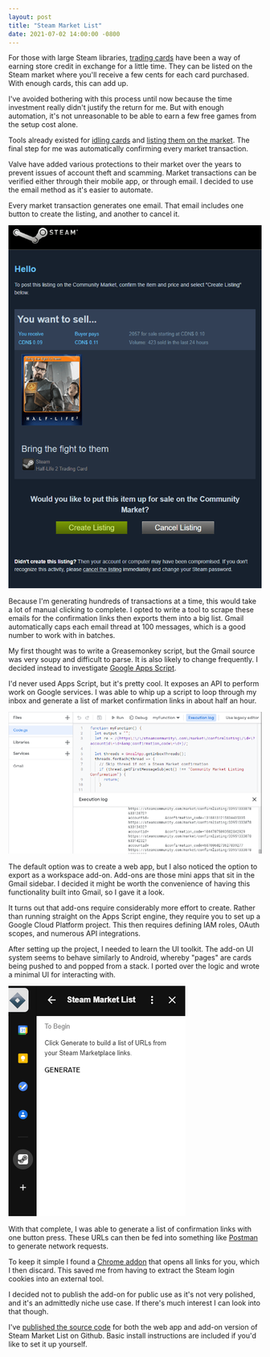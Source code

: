 ```yaml
---
layout: post
title: "Steam Market List"
date: 2021-07-02 14:00:00 -0800
---
```

For those with large Steam libraries, [trading cards](https://steamcommunity.com/tradingcards/) have been a way of earning store credit in exchange for a little time.  They can be listed on the Steam market where you'll receive a few cents for each card purchased.  With enough cards, this can add up.

I've avoided bothering with this process until now because the time investment really didn't justify the return for me.  But with enough automation, it's not unreasonable to be able to earn a few free games from the setup cost alone.

Tools already existed for [idling cards](https://github.com/JustArchiNET/ArchiSteamFarm) and [listing them on the market](https://github.com/Nuklon/Steam-Economy-Enhancer).  The final step for me was automatically confirming every market transaction.

Valve have added various protections to their market over the years to prevent issues of account theft and scamming.  Market transactions can be verified either through their mobile app, or through email.  I decided to use the email method as it's easier to automate.

Every market transaction generates one email.  That email includes one button to create the listing, and another to cancel it.

![Steam Market Confirmation Email](/img/steam-trading-card.png)

Because I'm generating hundreds of transactions at a time, this would take a lot of manual clicking to complete.  I opted to write a tool to scrape these emails for the confirmation links then exports them into a big list.  Gmail automatically caps each email thread at 100 messages, which is a good number to work with in batches.

My first thought was to write a Greasemonkey script, but the Gmail source was very soupy and difficult to parse.  It is also likely to change frequently.  I decided instead to investigate [Google Apps Script](https://developers.google.com/apps-script).

I'd never used Apps Script, but it's pretty cool.  It exposes an API to perform work on Google services.  I was able to whip up a script to loop through my inbox and generate a list of market confirmation links in about half an hour.

![Steam Market List - Web App](/img/steam-market-list-webapp.png)

The default option was to create a web app, but I also noticed the option to export as a workspace add-on.  Add-ons are those mini apps that sit in the Gmail sidebar.  I decided it might be worth the convenience of having this functionality built into Gmail, so I gave it a look.

It turns out that add-ons require considerably more effort to create.  Rather than running straight on the Apps Script engine, they require you to set up a Google Cloud Platform project.  This then requires defining IAM roles, OAuth scopes, and numerous API integrations.

After setting up the project, I needed to learn the UI toolkit.  The add-on UI system seems to behave similarly to Android, whereby "pages" are cards being pushed to and popped from a stack.  I ported over the logic and wrote a minimal UI for interacting with.

![Steam Market List - Add-on](/img/steam-market-list-addon.png)

With that complete, I was able to generate a list of confirmation links with one button press.  These URLs can then be fed into something like [Postman](https://www.postman.com/) to generate network requests.

To keep it simple I found a [Chrome addon](https://melanto.com/apps/bulk-url-opener/) that opens all links for you, which I then discard.  This saved me from having to extract the Steam login cookies into an external tool.

I decided not to publish the add-on for public use as it's not very polished, and it's an admittedly niche use case.  If there's much interest I can look into that though.

I've [published the source code](https://github.com/WesCook/SteamMarketList) for both the web app and add-on version of Steam Market List on Github.  Basic install instructions are included if you'd like to set it up yourself.
